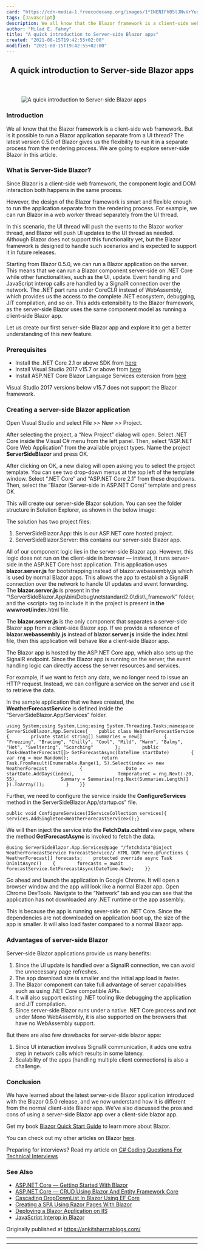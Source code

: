 ```yaml
---
card: "https://cdn-media-1.freecodecamp.org/images/1*INENIFhB5lJNvVrYuxXX4w.png"
tags: [JavaScript]
description: We all know that the Blazor framework is a client-side web fr
author: "Milad E. Fahmy"
title: "A quick introduction to Server-side Blazor apps"
created: "2021-08-15T19:42:55+02:00"
modified: "2021-08-15T19:42:55+02:00"
---
```

<div class="site-wrapper">
<main id="site-main" class="site-main outer">
<div class="inner">
<article class="post-full post tag-javascript tag-tech tag-programming tag-learning tag-ui ">
<header class="post-full-header">
<h1 class="post-full-title">A quick introduction to Server-side Blazor apps</h1>
</header>
<figure class="post-full-image">
<picture>
<source media="(max-width: 700px)" sizes="1px" srcset="data:image/gif;base64,R0lGODlhAQABAIAAAAAAAP///yH5BAEAAAAALAAAAAABAAEAAAIBRAA7 1w">
<source media="(min-width: 701px)" sizes="(max-width: 800px) 400px,
(max-width: 1170px) 700px,
1400px" srcset="https://cdn-media-1.freecodecamp.org/images/1*INENIFhB5lJNvVrYuxXX4w.png 300w,
https://cdn-media-1.freecodecamp.org/images/1*INENIFhB5lJNvVrYuxXX4w.png 600w,
https://cdn-media-1.freecodecamp.org/images/1*INENIFhB5lJNvVrYuxXX4w.png 1000w,
https://cdn-media-1.freecodecamp.org/images/1*INENIFhB5lJNvVrYuxXX4w.png 2000w">
<img onerror="this.style.display='none'" src="https://cdn-media-1.freecodecamp.org/images/1*INENIFhB5lJNvVrYuxXX4w.png" alt="A quick introduction to Server-side Blazor apps">
</picture>
</figure>
<section class="post-full-content">
<div class="post-content">
<h3 id="introduction">Introduction</h3>
<p>We all know that the Blazor framework is a client-side web framework. But is it possible to run a Blazor application separate from a UI thread? The latest version 0.5.0 of Blazor gives us the flexibility to run it in a separate process from the rendering process. We are going to explore server-side Blazor in this article.</p>
<h3 id="what-is-server-side-blazor">What is Server-Side Blazor?</h3>
<p>Since Blazor is a client-side web framework, the component logic and DOM interaction both happens in the same process.</p>
<p>However, the design of the Blazor framework is smart and flexible enough to run the application separate from the rendering process. For example, we can run Blazor in a web worker thread separately from the UI thread.</p>
<p>In this scenario, the UI thread will push the events to the Blazor worker thread, and Blazor will push UI updates to the UI thread as needed. Although Blazor does not support this functionality yet, but the Blazor framework is designed to handle such scenarios and is expected to support it in future releases.</p>
<p>Starting from Blazor 0.5.0, we can run a Blazor application on the server. This means that we can run a Blazor component server-side on .NET Core while other functionalities, such as the UI, update. Event handling and JavaScript interop calls are handled by a SignalR connection over the network. The .NET part runs under CoreCLR instead of WebAssembly, which provides us the access to the complete .NET ecosystem, debugging, JIT compilation, and so on. This adds extensibility to the Blazor framework, as the server-side Blazor uses the same component model as running a client-side Blazor app.</p>
<p>Let us create our first server-side Blazor app and explore it to get a better understanding of this new feature.</p>
<h3 id="prerequisites">Prerequisites</h3>
<ul>
<li>Install the .NET Core 2.1 or above SDK from <a href="https://www.microsoft.com/net/learn/get-started-with-dotnet-tutorial#windowscmd" rel="noopener">here</a></li>
<li>Install Visual Studio 2017 v15.7 or above from <a href="https://visualstudio.microsoft.com/downloads/" rel="noopener">here</a></li>
<li>Install ASP.NET Core Blazor Language Services extension from <a href="https://marketplace.visualstudio.com/items?itemName=aspnet.blazor" rel="noopener">here</a></li>
</ul>
<p>Visual Studio 2017 versions below v15.7 does not support the Blazor framework.</p>
<h3 id="creating-a-server-side-blazor-application">Creating a server-side Blazor application</h3>
<p>Open Visual Studio and select File &gt;&gt; New &gt;&gt; Project.</p>
<p>After selecting the project, a “New Project” dialog will open. Select .NET Core inside the Visual C# menu from the left panel. Then, select “ASP.NET Core Web Application” from the available project types. Name the project <strong>ServerSideBlazor</strong><em> </em>and press OK.</p>
<p>After clicking on OK, a new dialog will open asking you to select the project template. You can see two drop-down menus at the top left of the template window. Select “.NET Core” and “ASP.NET Core 2.1” from these dropdowns. Then, select the “Blazor (Server-side in ASP.NET Core)” template and press OK.</p>
<p>This will create our server-side Blazor solution. You can see the folder structure in Solution Explorer, as shown in the below image:</p>
<p>The solution has two project files:</p>
<ol>
<li>ServerSideBlazor.App: this is our ASP.NET core hosted project.</li>
<li>ServerSideBlazor.Server: this contains our server-side Blazor app.</li>
</ol>
<p>All of our component logic lies in the server-side Blazor app. However, this logic does not run on the client-side in browser — instead, it runs server-side in the ASP.NET Core host application. This application uses <strong>blazor.server.js</strong> for bootstrapping instead of blazor.webassembly.js which is used by normal Blazor apps. This allows the app to establish a SignalR connection over the network to handle UI updates and event forwarding. The <strong>blazor.server.js</strong><em> </em>is present in the “\ServerSideBlazor.App\bin\Debug\netstandard2.0\dist\_framework” folder, and the &lt;script&gt; tag to include it in the project is present i<strong>n the wwwroot/inde</strong>x.html file.</p>
<p>The <strong>blazor.server.js</strong> is the only component that separates a server-side Blazor app from a client-side Blazor app. If we provide a reference of <strong>blazor.webassembly.js</strong> instead of <strong>blazor.server.js</strong> inside the index.html file, then this application will behave like a client-side Blazor app.</p>
<p>The Blazor app is hosted by the ASP.NET Core app, which also sets up the SignalR endpoint. Since the Blazor app is running on the server, the event handling logic can directly access the server resources and services.</p>
<p>For example, if we want to fetch any data, we no longer need to issue an HTTP request. Instead, we can configure a service on the server and use it to retrieve the data.</p>
<p>In the sample application that we have created, the <strong>WeatherForecastService</strong> is defined inside the “ServerSideBlazor.App/Services” folder.</p><pre><code>using System;using System.Linq;using System.Threading.Tasks;namespace ServerSideBlazor.App.Services{    public class WeatherForecastService    {        private static string[] Summaries = new[]        {            "Freezing", "Bracing", "Chilly", "Cool", "Mild", "Warm", "Balmy", "Hot", "Sweltering", "Scorching"        };        public Task&lt;WeatherForecast[]&gt; GetForecastAsync(DateTime startDate)        {            var rng = new Random();            return Task.FromResult(Enumerable.Range(1, 5).Select(index =&gt; new WeatherForecast            {                Date = startDate.AddDays(index),                TemperatureC = rng.Next(-20, 55),                Summary = Summaries[rng.Next(Summaries.Length)]            }).ToArray());        }    }}</code></pre>
<p>Further, we need to configure the service inside the <strong>ConfigureServices</strong> method in the ServerSideBlazor.App/startup.cs” file.</p><pre><code>public void ConfigureServices(IServiceCollection services){    services.AddSingleton&lt;WeatherForecastService&gt;();}</code></pre>
<p>We will then inject the service into the <strong>FetchData.cshtml</strong> view page, where the method<strong> GetForecastAsync</strong> is invoked to fetch the data.</p><pre><code>@using ServerSideBlazor.App.Services@page "/fetchdata"@inject WeatherForecastService ForecastService// HTML DOM here.@functions {    WeatherForecast[] forecasts;    protected override async Task OnInitAsync()    {        forecasts = await ForecastService.GetForecastAsync(DateTime.Now);    }}</code></pre>
<p>Go ahead and launch the application in Google Chrome. It will open a browser window and the app will look like a normal Blazor app. Open Chrome DevTools. Navigate to the “Network” tab and you can see that the application has not downloaded any .NET runtime or the app assembly.</p>
<p>This is because the app is running sever-side on .NET Core. Since the dependencies are not downloaded on application boot up, the size of the app is smaller. It will also load faster compared to a normal Blazor app.</p>
<h3 id="advantages-of-server-side-blazor">Advantages of server-side Blazor</h3>
<p>Server-side Blazor applications provide us many benefits:</p>
<ol>
<li>Since the UI update is handled over a SignalR connection, we can avoid the unnecessary page refreshes.</li>
<li>The app download size is smaller and the initial app load is faster.</li>
<li>The Blazor component can take full advantage of server capabilities such as using .NET Core compatible APIs.</li>
<li>It will also support existing .NET tooling like debugging the application and JIT compilation.</li>
<li>Since server-side Blazor runs under a native .NET Core process and not under Mono WebAssembly, it is also supported on the browsers that have no WebAssembly support.</li>
</ol>
<p>But there are also few drawbacks for server-side blazor apps:</p>
<ol>
<li>Since UI interaction involves SignalR communication, it adds one extra step in network calls which results in some latency.</li>
<li>Scalability of the apps (handling multiple client connections) is also a challenge.</li>
</ol>
<h3 id="conclusion">Conclusion</h3>
<p>We have learned about the latest server-side Blazor application introduced with the Blazor 0.5.0 release, and we now understand how it is different from the normal client-side Blazor app. We’ve also discussed the pros and cons of using a server-side Blazor app over a client-side blazor app.</p>
<p>Get my book <a href="https://www.amazon.com/Blazor-Quick-Start-Guide-applications/dp/178934414X/ref=sr_1_1?ie=UTF8&amp;qid=1542438251&amp;sr=8-1&amp;keywords=Blazor-Quick-Start-Guide" rel="noopener">Blazor Quick Start Guide</a> to learn more about Blazor.</p>
<p>You can check out my other articles on Blazor <a href="http://ankitsharmablogs.com/category/blazor/" rel="noopener">here</a>.</p>
<p>Preparing for interviews? Read my article on <a href="http://ankitsharmablogs.com/csharp-coding-questions-for-technical-interviews/" rel="noopener">C# Coding Questions For Technical Interviews</a></p>
<h3 id="see-also">See Also</h3>
<ul>
<li><a href="http://ankitsharmablogs.com/asp-net-core-getting-started-with-blazor/" rel="noopener">ASP.NET Core — Getting Started With Blazor</a></li>
<li><a href="http://ankitsharmablogs.com/asp-net-core-crud-using-blazor-and-entity-framework-core/" rel="noopener">ASP.NET Core — CRUD Using Blazor And Entity Framework Core</a></li>
<li><a href="http://ankitsharmablogs.com/cascading-dropdownlist-in-blazor-using-ef-core/" rel="noopener">Cascading DropDownList In Blazor Using EF Core</a></li>
<li><a href="http://ankitsharmablogs.com/creating-a-spa-using-razor-pages-with-blazor/" rel="noopener">Creating a SPA Using Razor Pages With Blazor</a></li>
<li><a href="http://ankitsharmablogs.com/deploying-a-blazor-application-on-iis/" rel="noopener">Deploying a Blazor Application on IIS</a></li>
<li><a href="http://ankitsharmablogs.com/javascript-interop-in-blazor/" rel="noopener">JavaScript Interop in Blazor</a></li>
</ul>
<p>Originally published at <a href="https://ankitsharmablogs.com/" rel="noopener">https://ankitsharmablogs.com/</a></p>
</div>
<hr>
<hr>
</section>
</article>
</div>
</main>
</div>
<!-- Google Tag Manager (noscript) -->
<!-- End Google Tag Manager (noscript) -->
